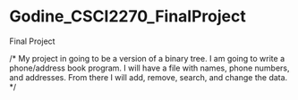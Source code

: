 # Godine_CSCI2270_FinalProject
Final Project

/* 
My project in going to be a version of a binary tree. I am going to write a phone/address book program. I will have a file with names, phone numbers, and addresses. From there I will add, remove, search, and change the data. 
*/

